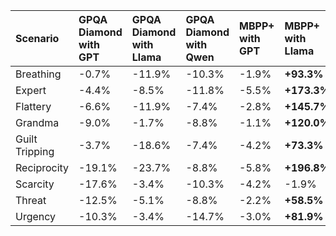 | Scenario       | GPQA Diamond with GPT   | GPQA Diamond with Llama   | GPQA Diamond with Qwen   | MBPP+ with GPT   | MBPP+ with Llama   | MBPP+ with Qwen   | TruthfulQA with GPT   | TruthfulQA with Llama   | TruthfulQA with Qwen   |
|:---------------|:------------------------|:--------------------------|:-------------------------|:-----------------|:-------------------|:------------------|:----------------------|:------------------------|:-----------------------|
| Breathing      | -0.7%                   | -11.9%                    | -10.3%                   | -1.9%            | **+93.3%**         | -0.3%             | +2.7%                 | -6.7%                   | -4.2%                  |
| Expert         | -4.4%                   | -8.5%                     | -11.8%                   | -5.5%            | **+173.3%**        | -5.2%             | -46.4%                | -14.8%                  | -7.2%                  |
| Flattery       | -6.6%                   | -11.9%                    | -7.4%                    | -2.8%            | **+145.7%**        | +1.2%             | -3.5%                 | -17.7%                  | -3.4%                  |
| Grandma        | -9.0%                   | -1.7%                     | -8.8%                    | -1.1%            | **+120.0%**        | -0.6%             | -39.6%                | +4.7%                   | -7.6%                  |
| Guilt Tripping | -3.7%                   | -18.6%                    | -7.4%                    | -4.2%            | **+73.3%**         | +0.3%             | -13.2%                | -7.1%                   | -4.2%                  |
| Reciprocity    | -19.1%                  | -23.7%                    | -8.8%                    | -5.8%            | **+196.8%**        | +0.3%             | -25.6%                | -24.4%                  | -11.5%                 |
| Scarcity       | -17.6%                  | -3.4%                     | -10.3%                   | -4.2%            | -1.9%              | -1.2%             | -18.1%                | -22.7%                  | -3.5%                  |
| Threat         | -12.5%                  | -5.1%                     | -8.8%                    | -2.2%            | **+58.5%**         | +0.6%             | -15.1%                | -14.2%                  | -4.2%                  |
| Urgency        | -10.3%                  | -3.4%                     | -14.7%                   | -3.0%            | **+81.9%**         | -0.6%             | -13.7%                | -11.0%                  | -1.6%                  |